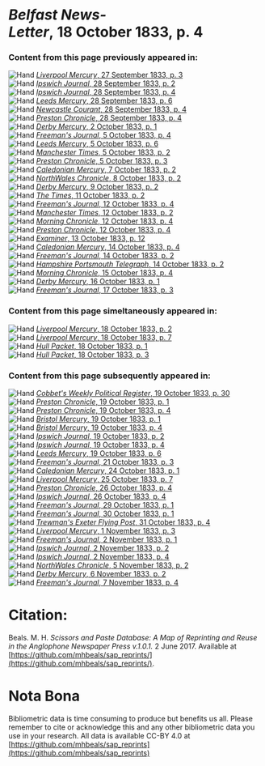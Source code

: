 # *Belfast News-Letter*, 18 October 1833, p. 4  
  
### Content from this page previously appeared in:  
![Hand](http://scissorsandpaste.net/wp-content/uploads/2017/06/smallhandpointer.png) [*Liverpool Mercury*, 27 September 1833, p. 3](https://mhbeals.github.io/sap_html/Liverpool-Mercury/Liverpool-Mercury-27-September-1833-p-3)  
![Hand](http://scissorsandpaste.net/wp-content/uploads/2017/06/smallhandpointer.png) [*Ipswich Journal*, 28 September 1833, p. 2](https://mhbeals.github.io/sap_html/Ipswich-Journal/Ipswich-Journal-28-September-1833-p-2)  
![Hand](http://scissorsandpaste.net/wp-content/uploads/2017/06/smallhandpointer.png) [*Ipswich Journal*, 28 September 1833, p. 4](https://mhbeals.github.io/sap_html/Ipswich-Journal/Ipswich-Journal-28-September-1833-p-4)  
![Hand](http://scissorsandpaste.net/wp-content/uploads/2017/06/smallhandpointer.png) [*Leeds Mercury*, 28 September 1833, p. 6](https://mhbeals.github.io/sap_html/Leeds-Mercury/Leeds-Mercury-28-September-1833-p-6)  
![Hand](http://scissorsandpaste.net/wp-content/uploads/2017/06/smallhandpointer.png) [*Newcastle Courant*, 28 September 1833, p. 4](https://mhbeals.github.io/sap_html/Newcastle-Courant/Newcastle-Courant-28-September-1833-p-4)  
![Hand](http://scissorsandpaste.net/wp-content/uploads/2017/06/smallhandpointer.png) [*Preston Chronicle*, 28 September 1833, p. 4](https://mhbeals.github.io/sap_html/Preston-Chronicle/Preston-Chronicle-28-September-1833-p-4)  
![Hand](http://scissorsandpaste.net/wp-content/uploads/2017/06/smallhandpointer.png) [*Derby Mercury*, 2 October 1833, p. 1](https://mhbeals.github.io/sap_html/Derby-Mercury/Derby-Mercury-2-October-1833-p-1)  
![Hand](http://scissorsandpaste.net/wp-content/uploads/2017/06/smallhandpointer.png) [*Freeman's Journal*, 5 October 1833, p. 4](https://mhbeals.github.io/sap_html/Freeman's-Journal/Freeman's-Journal-5-October-1833-p-4)  
![Hand](http://scissorsandpaste.net/wp-content/uploads/2017/06/smallhandpointer.png) [*Leeds Mercury*, 5 October 1833, p. 6](https://mhbeals.github.io/sap_html/Leeds-Mercury/Leeds-Mercury-5-October-1833-p-6)  
![Hand](http://scissorsandpaste.net/wp-content/uploads/2017/06/smallhandpointer.png) [*Manchester Times*, 5 October 1833, p. 2](https://mhbeals.github.io/sap_html/Manchester-Times/Manchester-Times-5-October-1833-p-2)  
![Hand](http://scissorsandpaste.net/wp-content/uploads/2017/06/smallhandpointer.png) [*Preston Chronicle*, 5 October 1833, p. 3](https://mhbeals.github.io/sap_html/Preston-Chronicle/Preston-Chronicle-5-October-1833-p-3)  
![Hand](http://scissorsandpaste.net/wp-content/uploads/2017/06/smallhandpointer.png) [*Caledonian Mercury*, 7 October 1833, p. 2](https://mhbeals.github.io/sap_html/Caledonian-Mercury/Caledonian-Mercury-7-October-1833-p-2)  
![Hand](http://scissorsandpaste.net/wp-content/uploads/2017/06/smallhandpointer.png) [*NorthWales Chronicle*, 8 October 1833, p. 2](https://mhbeals.github.io/sap_html/NorthWales-Chronicle/NorthWales-Chronicle-8-October-1833-p-2)  
![Hand](http://scissorsandpaste.net/wp-content/uploads/2017/06/smallhandpointer.png) [*Derby Mercury*, 9 October 1833, p. 2](https://mhbeals.github.io/sap_html/Derby-Mercury/Derby-Mercury-9-October-1833-p-2)  
![Hand](http://scissorsandpaste.net/wp-content/uploads/2017/06/smallhandpointer.png) [*The Times*, 11 October 1833, p. 2](https://mhbeals.github.io/sap_html/The-Times/The-Times-11-October-1833-p-2)  
![Hand](http://scissorsandpaste.net/wp-content/uploads/2017/06/smallhandpointer.png) [*Freeman's Journal*, 12 October 1833, p. 4](https://mhbeals.github.io/sap_html/Freeman's-Journal/Freeman's-Journal-12-October-1833-p-4)  
![Hand](http://scissorsandpaste.net/wp-content/uploads/2017/06/smallhandpointer.png) [*Manchester Times*, 12 October 1833, p. 2](https://mhbeals.github.io/sap_html/Manchester-Times/Manchester-Times-12-October-1833-p-2)  
![Hand](http://scissorsandpaste.net/wp-content/uploads/2017/06/smallhandpointer.png) [*Morning Chronicle*, 12 October 1833, p. 4](https://mhbeals.github.io/sap_html/Morning-Chronicle/Morning-Chronicle-12-October-1833-p-4)  
![Hand](http://scissorsandpaste.net/wp-content/uploads/2017/06/smallhandpointer.png) [*Preston Chronicle*, 12 October 1833, p. 4](https://mhbeals.github.io/sap_html/Preston-Chronicle/Preston-Chronicle-12-October-1833-p-4)  
![Hand](http://scissorsandpaste.net/wp-content/uploads/2017/06/smallhandpointer.png) [*Examiner*, 13 October 1833, p. 12](https://mhbeals.github.io/sap_html/Examiner/Examiner-13-October-1833-p-12)  
![Hand](http://scissorsandpaste.net/wp-content/uploads/2017/06/smallhandpointer.png) [*Caledonian Mercury*, 14 October 1833, p. 4](https://mhbeals.github.io/sap_html/Caledonian-Mercury/Caledonian-Mercury-14-October-1833-p-4)  
![Hand](http://scissorsandpaste.net/wp-content/uploads/2017/06/smallhandpointer.png) [*Freeman's Journal*, 14 October 1833, p. 2](https://mhbeals.github.io/sap_html/Freeman's-Journal/Freeman's-Journal-14-October-1833-p-2)  
![Hand](http://scissorsandpaste.net/wp-content/uploads/2017/06/smallhandpointer.png) [*Hampshire Portsmouth Telegraph*, 14 October 1833, p. 2](https://mhbeals.github.io/sap_html/Hampshire-Portsmouth-Telegraph/Hampshire-Portsmouth-Telegraph-14-October-1833-p-2)  
![Hand](http://scissorsandpaste.net/wp-content/uploads/2017/06/smallhandpointer.png) [*Morning Chronicle*, 15 October 1833, p. 4](https://mhbeals.github.io/sap_html/Morning-Chronicle/Morning-Chronicle-15-October-1833-p-4)  
![Hand](http://scissorsandpaste.net/wp-content/uploads/2017/06/smallhandpointer.png) [*Derby Mercury*, 16 October 1833, p. 1](https://mhbeals.github.io/sap_html/Derby-Mercury/Derby-Mercury-16-October-1833-p-1)  
![Hand](http://scissorsandpaste.net/wp-content/uploads/2017/06/smallhandpointer.png) [*Freeman's Journal*, 17 October 1833, p. 3](https://mhbeals.github.io/sap_html/Freeman's-Journal/Freeman's-Journal-17-October-1833-p-3)  
  
### Content from this page simeltaneously appeared in:  
![Hand](http://scissorsandpaste.net/wp-content/uploads/2017/06/smallhandpointer.png) [*Liverpool Mercury*, 18 October 1833, p. 2](https://mhbeals.github.io/sap_html/Liverpool-Mercury/Liverpool-Mercury-18-October-1833-p-2)  
![Hand](http://scissorsandpaste.net/wp-content/uploads/2017/06/smallhandpointer.png) [*Liverpool Mercury*, 18 October 1833, p. 7](https://mhbeals.github.io/sap_html/Liverpool-Mercury/Liverpool-Mercury-18-October-1833-p-7)  
![Hand](http://scissorsandpaste.net/wp-content/uploads/2017/06/smallhandpointer.png) [*Hull Packet*, 18 October 1833, p. 1](https://mhbeals.github.io/sap_html/Hull-Packet/Hull-Packet-18-October-1833-p-1)  
![Hand](http://scissorsandpaste.net/wp-content/uploads/2017/06/smallhandpointer.png) [*Hull Packet*, 18 October 1833, p. 3](https://mhbeals.github.io/sap_html/Hull-Packet/Hull-Packet-18-October-1833-p-3)  
  
### Content from this page subsequently appeared in:  
![Hand](http://scissorsandpaste.net/wp-content/uploads/2017/06/smallhandpointer.png) [*Cobbet's Weekly Political Register*, 19 October 1833, p. 30](https://mhbeals.github.io/sap_html/Cobbet's-Weekly-Political-Register/Cobbet's-Weekly-Political-Register-19-October-1833-p-30)  
![Hand](http://scissorsandpaste.net/wp-content/uploads/2017/06/smallhandpointer.png) [*Preston Chronicle*, 19 October 1833, p. 1](https://mhbeals.github.io/sap_html/Preston-Chronicle/Preston-Chronicle-19-October-1833-p-1)  
![Hand](http://scissorsandpaste.net/wp-content/uploads/2017/06/smallhandpointer.png) [*Preston Chronicle*, 19 October 1833, p. 4](https://mhbeals.github.io/sap_html/Preston-Chronicle/Preston-Chronicle-19-October-1833-p-4)  
![Hand](http://scissorsandpaste.net/wp-content/uploads/2017/06/smallhandpointer.png) [*Bristol Mercury*, 19 October 1833, p. 1](https://mhbeals.github.io/sap_html/Bristol-Mercury/Bristol-Mercury-19-October-1833-p-1)  
![Hand](http://scissorsandpaste.net/wp-content/uploads/2017/06/smallhandpointer.png) [*Bristol Mercury*, 19 October 1833, p. 4](https://mhbeals.github.io/sap_html/Bristol-Mercury/Bristol-Mercury-19-October-1833-p-4)  
![Hand](http://scissorsandpaste.net/wp-content/uploads/2017/06/smallhandpointer.png) [*Ipswich Journal*, 19 October 1833, p. 2](https://mhbeals.github.io/sap_html/Ipswich-Journal/Ipswich-Journal-19-October-1833-p-2)  
![Hand](http://scissorsandpaste.net/wp-content/uploads/2017/06/smallhandpointer.png) [*Ipswich Journal*, 19 October 1833, p. 4](https://mhbeals.github.io/sap_html/Ipswich-Journal/Ipswich-Journal-19-October-1833-p-4)  
![Hand](http://scissorsandpaste.net/wp-content/uploads/2017/06/smallhandpointer.png) [*Leeds Mercury*, 19 October 1833, p. 6](https://mhbeals.github.io/sap_html/Leeds-Mercury/Leeds-Mercury-19-October-1833-p-6)  
![Hand](http://scissorsandpaste.net/wp-content/uploads/2017/06/smallhandpointer.png) [*Freeman's Journal*, 21 October 1833, p. 3](https://mhbeals.github.io/sap_html/Freeman's-Journal/Freeman's-Journal-21-October-1833-p-3)  
![Hand](http://scissorsandpaste.net/wp-content/uploads/2017/06/smallhandpointer.png) [*Caledonian Mercury*, 24 October 1833, p. 1](https://mhbeals.github.io/sap_html/Caledonian-Mercury/Caledonian-Mercury-24-October-1833-p-1)  
![Hand](http://scissorsandpaste.net/wp-content/uploads/2017/06/smallhandpointer.png) [*Liverpool Mercury*, 25 October 1833, p. 7](https://mhbeals.github.io/sap_html/Liverpool-Mercury/Liverpool-Mercury-25-October-1833-p-7)  
![Hand](http://scissorsandpaste.net/wp-content/uploads/2017/06/smallhandpointer.png) [*Preston Chronicle*, 26 October 1833, p. 4](https://mhbeals.github.io/sap_html/Preston-Chronicle/Preston-Chronicle-26-October-1833-p-4)  
![Hand](http://scissorsandpaste.net/wp-content/uploads/2017/06/smallhandpointer.png) [*Ipswich Journal*, 26 October 1833, p. 4](https://mhbeals.github.io/sap_html/Ipswich-Journal/Ipswich-Journal-26-October-1833-p-4)  
![Hand](http://scissorsandpaste.net/wp-content/uploads/2017/06/smallhandpointer.png) [*Freeman's Journal*, 29 October 1833, p. 1](https://mhbeals.github.io/sap_html/Freeman's-Journal/Freeman's-Journal-29-October-1833-p-1)  
![Hand](http://scissorsandpaste.net/wp-content/uploads/2017/06/smallhandpointer.png) [*Freeman's Journal*, 30 October 1833, p. 1](https://mhbeals.github.io/sap_html/Freeman's-Journal/Freeman's-Journal-30-October-1833-p-1)  
![Hand](http://scissorsandpaste.net/wp-content/uploads/2017/06/smallhandpointer.png) [*Trewman's Exeter Flying Post*, 31 October 1833, p. 4](https://mhbeals.github.io/sap_html/Trewman's-Exeter-Flying-Post/Trewman's-Exeter-Flying-Post-31-October-1833-p-4)  
![Hand](http://scissorsandpaste.net/wp-content/uploads/2017/06/smallhandpointer.png) [*Liverpool Mercury*, 1 November 1833, p. 3](https://mhbeals.github.io/sap_html/Liverpool-Mercury/Liverpool-Mercury-1-November-1833-p-3)  
![Hand](http://scissorsandpaste.net/wp-content/uploads/2017/06/smallhandpointer.png) [*Freeman's Journal*, 2 November 1833, p. 1](https://mhbeals.github.io/sap_html/Freeman's-Journal/Freeman's-Journal-2-November-1833-p-1)  
![Hand](http://scissorsandpaste.net/wp-content/uploads/2017/06/smallhandpointer.png) [*Ipswich Journal*, 2 November 1833, p. 2](https://mhbeals.github.io/sap_html/Ipswich-Journal/Ipswich-Journal-2-November-1833-p-2)  
![Hand](http://scissorsandpaste.net/wp-content/uploads/2017/06/smallhandpointer.png) [*Ipswich Journal*, 2 November 1833, p. 4](https://mhbeals.github.io/sap_html/Ipswich-Journal/Ipswich-Journal-2-November-1833-p-4)  
![Hand](http://scissorsandpaste.net/wp-content/uploads/2017/06/smallhandpointer.png) [*NorthWales Chronicle*, 5 November 1833, p. 2](https://mhbeals.github.io/sap_html/NorthWales-Chronicle/NorthWales-Chronicle-5-November-1833-p-2)  
![Hand](http://scissorsandpaste.net/wp-content/uploads/2017/06/smallhandpointer.png) [*Derby Mercury*, 6 November 1833, p. 2](https://mhbeals.github.io/sap_html/Derby-Mercury/Derby-Mercury-6-November-1833-p-2)  
![Hand](http://scissorsandpaste.net/wp-content/uploads/2017/06/smallhandpointer.png) [*Freeman's Journal*, 7 November 1833, p. 4](https://mhbeals.github.io/sap_html/Freeman's-Journal/Freeman's-Journal-7-November-1833-p-4)  


# Citation: 

Beals. M. H. *Scissors and Paste Database: A Map of Reprinting and Reuse in the Anglophone Newspaper Press v.1.0.1.* 2 June 2017. Available at [https://github.com/mhbeals/sap_reprints/](https://github.com/mhbeals/sap_reprints/). 

# Nota Bona

Bibliometric data is time consuming to produce but benefits us all. Please remember to cite or acknowledge this and any other bibliometric data you use in your research. All data is available CC-BY 4.0 at [https://github.com/mhbeals/sap_reprints](https://github.com/mhbeals/sap_reprints)
